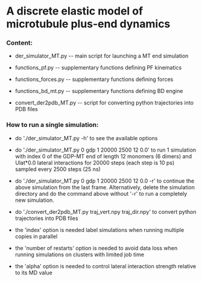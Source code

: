 # A discrete elastic model of microtubule plus-end dynamics

### Content:

- der_simulator_MT.py -- main script for launching a MT end simulation

- functions_pf.py -- supplementary functions defining PF kinematics

- functions_forces.py -- supplementary functions defining forces

- functions_bd_mt.py -- supplementary functions defining BD engine

- convert_der2pdb_MT.py -- script for converting python trajectories
                           into PDB files



### How to run a single simulation:

- do './der_simulator_MT.py -h' to see the available options

- do './der_simulator_MT.py 0 gdp 1 20000 2500 12 0.0' to run
  1 simulation with index 0 of the GDP-MT end of length 12
  monomers (6 dimers) and Ulat*0.0 lateral interactions for
  20000 steps (each step is 10 ps) sampled every 2500 steps
  (25 ns)

- do './der_simulator_MT.py 0 gdp 1 20000 2500 12 0.0 -r' to
  continue the above simulation from the last frame.
  Alternatively, delete the simulation directory and do the
  command above without '-r' to run a completely new simulation.

- do './convert_der2pdb_MT.py traj_vert.npy traj_dir.npy' to
  convert python trajectories into PDB files

- the 'index' option is needed label simulations when running
  multiple copies in parallel

- the 'number of restarts' option is needed to avoid data loss
  when running simulations on clusters with limited job time

- the 'alpha' option is needed to control lateral interaction
  strength relative to its MD value


